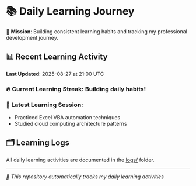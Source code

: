 # 📚 Daily Learning Journey

🎯 **Mission**: Building consistent learning habits and tracking my professional development journey.

## 📊 Recent Learning Activity

**Last Updated**: 2025-08-27 at 21:00 UTC

### 🔥 Current Learning Streak: Building daily habits!

### 📝 Latest Learning Session:
- Practiced Excel VBA automation techniques
- Studied cloud computing architecture patterns

## 🗂️ Learning Logs

All daily learning activities are documented in the [logs/](./logs/) folder.

---
*🤖 This repository automatically tracks my daily learning activities*
